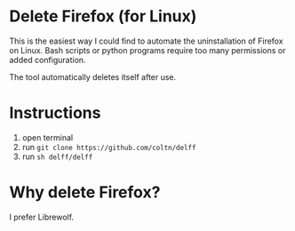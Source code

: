# Delete Firefox (for Linux)

This is the easiest way I could find to automate the uninstallation of Firefox on Linux.
Bash scripts or python programs require too many permissions or added configuration.

The tool automatically deletes itself after use.

# Instructions

1. open terminal
2. run `git clone https://github.com/coltn/delff`
3. run `sh delff/delff`

# Why delete Firefox?
I prefer Librewolf.
